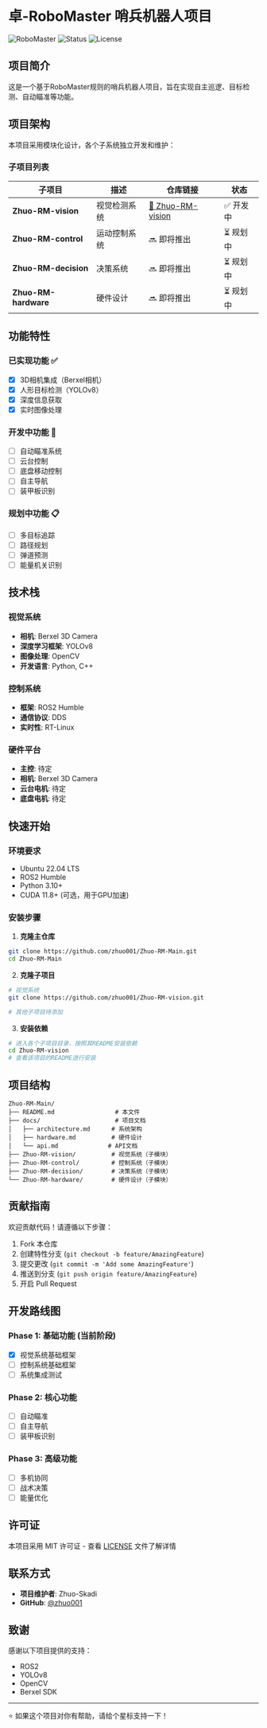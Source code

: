 # 卓-RoboMaster 哨兵机器人项目

![RoboMaster](https://img.shields.io/badge/RoboMaster-Sentry-red)
![Status](https://img.shields.io/badge/Status-In%20Development-yellow)
![License](https://img.shields.io/badge/License-MIT-blue)

## 项目简介

这是一个基于RoboMaster规则的哨兵机器人项目，旨在实现自主巡逻、目标检测、自动瞄准等功能。

## 项目架构

本项目采用模块化设计，各个子系统独立开发和维护：

### 子项目列表

| 子项目 | 描述 | 仓库链接 | 状态 |
|--------|------|----------|------|
| **Zhuo-RM-vision** | 视觉检测系统 | [🔗 Zhuo-RM-vision](https://github.com/zhuo001/Zhuo-RM-vision) | ✅ 开发中 |
| **Zhuo-RM-control** | 运动控制系统 | 🔜 即将推出 | ⏳ 规划中 |
| **Zhuo-RM-decision** | 决策系统 | 🔜 即将推出 | ⏳ 规划中 |
| **Zhuo-RM-hardware** | 硬件设计 | 🔜 即将推出 | ⏳ 规划中 |

## 功能特性

### 已实现功能 ✅
- [x] 3D相机集成（Berxel相机）
- [x] 人形目标检测（YOLOv8）
- [x] 深度信息获取
- [x] 实时图像处理

### 开发中功能 🚧
- [ ] 自动瞄准系统
- [ ] 云台控制
- [ ] 底盘移动控制
- [ ] 自主导航
- [ ] 装甲板识别

### 规划中功能 📋
- [ ] 多目标追踪
- [ ] 路径规划
- [ ] 弹道预测
- [ ] 能量机关识别

## 技术栈

### 视觉系统
- **相机**: Berxel 3D Camera
- **深度学习框架**: YOLOv8
- **图像处理**: OpenCV
- **开发语言**: Python, C++

### 控制系统
- **框架**: ROS2 Humble
- **通信协议**: DDS
- **实时性**: RT-Linux

### 硬件平台
- **主控**: 待定
- **相机**: Berxel 3D Camera
- **云台电机**: 待定
- **底盘电机**: 待定

## 快速开始

### 环境要求
- Ubuntu 22.04 LTS
- ROS2 Humble
- Python 3.10+
- CUDA 11.8+ (可选，用于GPU加速)

### 安装步骤

1. **克隆主仓库**
```bash
git clone https://github.com/zhuo001/Zhuo-RM-Main.git
cd Zhuo-RM-Main
```

2. **克隆子项目**
```bash
# 视觉系统
git clone https://github.com/zhuo001/Zhuo-RM-vision.git

# 其他子项目待添加
```

3. **安装依赖**
```bash
# 进入各个子项目目录，按照其README安装依赖
cd Zhuo-RM-vision
# 查看该项目的README进行安装
```

## 项目结构

```
Zhuo-RM-Main/
├── README.md                 # 本文件
├── docs/                     # 项目文档
│   ├── architecture.md      # 系统架构
│   ├── hardware.md          # 硬件设计
│   └── api.md              # API文档
├── Zhuo-RM-vision/          # 视觉系统（子模块）
├── Zhuo-RM-control/         # 控制系统（子模块）
├── Zhuo-RM-decision/        # 决策系统（子模块）
└── Zhuo-RM-hardware/        # 硬件设计（子模块）
```

## 贡献指南

欢迎贡献代码！请遵循以下步骤：

1. Fork 本仓库
2. 创建特性分支 (`git checkout -b feature/AmazingFeature`)
3. 提交更改 (`git commit -m 'Add some AmazingFeature'`)
4. 推送到分支 (`git push origin feature/AmazingFeature`)
5. 开启 Pull Request

## 开发路线图

### Phase 1: 基础功能 (当前阶段)
- [x] 视觉系统基础框架
- [ ] 控制系统基础框架
- [ ] 系统集成测试

### Phase 2: 核心功能
- [ ] 自动瞄准
- [ ] 自主导航
- [ ] 装甲板识别

### Phase 3: 高级功能
- [ ] 多机协同
- [ ] 战术决策
- [ ] 能量优化

## 许可证

本项目采用 MIT 许可证 - 查看 [LICENSE](LICENSE) 文件了解详情

## 联系方式

- **项目维护者**: Zhuo-Skadi
- **GitHub**: [@zhuo001](https://github.com/zhuo001)

## 致谢

感谢以下项目提供的支持：
- ROS2
- YOLOv8
- OpenCV
- Berxel SDK

---

⭐ 如果这个项目对你有帮助，请给个星标支持一下！
